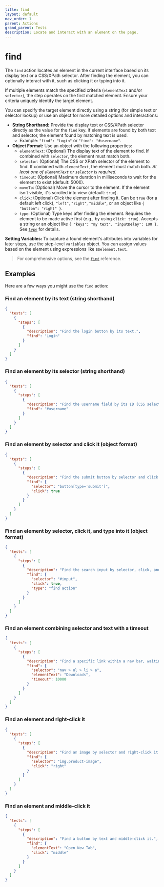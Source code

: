 ```yaml
---
title: find
layout: default
nav_order: 1
parent: Actions
grand_parent: Tests
description: Locate and interact with an element on the page.
---
```


# find

The `find` action locates an element in the current interface based on its display text or a CSS/XPath selector. After finding the element, you can optionally interact with it, such as clicking it or typing into it.

If multiple elements match the specified criteria (`elementText` and/or `selector`), the step operates on the first matched element. Ensure your criteria uniquely identify the target element.

You can specify the target element directly using a string (for simple text or selector lookup) or use an object for more detailed options and interactions:

- **String Shorthand:** Provide the display text or CSS/XPath selector directly as the value for the `find` key. If elements are found by both text and selector, the element found by matching text is used.
  - Example: `"find": "Login"` or `"find": "#username"`.
- **Object Format:** Use an object with the following properties:
  - `elementText`: (Optional) The display text of the element to find. If combined with `selector`, the element must match both.
  - `selector`: (Optional) The CSS or XPath selector of the element to find. If combined with `elementText`, the element must match both. *At least one of `elementText` or `selector` is required.*
  - `timeout`: (Optional) Maximum duration in milliseconds to wait for the element to exist (default: 5000).
  - `moveTo`: (Optional) Move the cursor to the element. If the element isn't visible, it's scrolled into view (default: `true`).
  - `click`: (Optional) Click the element after finding it. Can be `true` (for a default left click), `"left"`, `"right"`, `"middle"`, or an object like `{ "button": "right" }`.
  - `type`: (Optional) Type keys after finding the element. Requires the element to be made active first (e.g., by using `click: true`). Accepts a string or an object like `{ "keys": "my text", "inputDelay": 100 }`. See [`type`](type) for details.

**Setting Variables:** To capture a found element's attributes into variables for later steps, use the step-level `variables` object. You can assign values based on the element using expressions like `$$element.text`.

> For comprehensive options, see the [`find`](/docs/references/schemas/find) reference.

## Examples

Here are a few ways you might use the `find` action:

### Find an element by its text (string shorthand)

```json
{
  "tests": [
    {
      "steps": [
        {
          "description": "Find the login button by its text.",
          "find": "Login"
        }
      ]
    }
  ]
}
```

### Find an element by its selector (string shorthand)

```json
{
  "tests": [
    {
      "steps": [
        {
          "description": "Find the username field by its ID (CSS selector).",
          "find": "#username"
        }
      ]
    }
  ]
}
```

### Find an element by selector and click it (object format)

```json
{
  "tests": [
    {
      "steps": [
        {
          "description": "Find the submit button by selector and click it.",
          "find": {
            "selector": "button[type='submit']",
            "click": true
          }
        }
      ]
    }
  ]
}
```

### Find an element by selector, click it, and type into it (object format)

```json
{
  "tests": [
    {
      "steps": [
        {
          "description": "Find the search input by selector, click, and type.",
          "find": {
            "selector": "#input",
            "click": true,
            "type": "find action"
          }
        }
      ]
    }
  ]
}
```

### Find an element combining selector and text with a timeout

```json
{
  "tests": [
    {
      "steps": [
        {
          "description": "Find a specific link within a nav bar, waiting up to 10 seconds.",
          "find": {
            "selector": "nav > ul > li > a",
            "elementText": "Downloads",
            "timeout": 10000
          }
        }
      ]
    }
  ]
}
```

### Find an element and right-click it

```json
{
  "tests": [
    {
      "steps": [
        {
          "description": "Find an image by selector and right-click it.",
          "find": {
            "selector": "img.product-image",
            "click": "right"
          }
        }
      ]
    }
  ]
}
```

### Find an element and middle-click it

```json
{
  "tests": [
    {
      "steps": [
        {
          "description": "Find a button by text and middle-click it.",
          "find": {
            "elementText": "Open New Tab",
            "click": "middle"
          }
        }
      ]
    }
  ]
}
```
